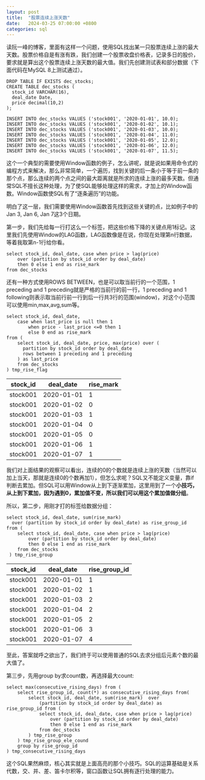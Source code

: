 ```yaml
---
layout: post
title:  "股票连续上涨天数"
date:   2024-03-25 07:00:00 +0800
categories: sql
---
```


读阮一峰的博客，里面有这样一个问题，使用SQL找出某一只股票连续上涨的最大天数。股票价格自是有涨有跌，我们创建一个股票收盘价格表，记录多日的股价，要求就是算出这个股票连续上涨天数的最大值。我们先创建测试表和部分数据（下面代码在MySQL 8上测试通过）。

```
DROP TABLE IF EXISTS dec_stocks;
CREATE TABLE dec_stocks (
  stock_id VARCHAR(16),
  deal_date Date, 
  price decimal(10,2)
);

INSERT INTO dec_stocks VALUES ('stock001', '2020-01-01', 10.0);
INSERT INTO dec_stocks VALUES ('stock001', '2020-01-02', 10.1);
INSERT INTO dec_stocks VALUES ('stock001', '2020-01-03', 10.0);
INSERT INTO dec_stocks VALUES ('stock001', '2020-01-04', 11.0);
INSERT INTO dec_stocks VALUES ('stock001', '2020-01-05', 12.0);
INSERT INTO dec_stocks VALUES ('stock001', '2020-01-06', 12.0);
INSERT INTO dec_stocks VALUES ('stock001', '2020-01-07', 11.5); 
```

这个一个典型的需要使用Window函数的例子，怎么讲呢，就是说如果用命令式的编程方式来解决，那么非常简单，一个遍历，找到关键的后一条小于等于前一条的那个点，那么连续的两个点之间的最大距离就是所求的连续上涨的最多天数。但通常SQL不擅长这种处理，为了使SQL能够处理这样的需求，才加上的Window函数。Window函数使SQL有了“逐条遍历”的功能。

明白了这一层，我们需要使用Window函数首先找到这些关键的点，比如例子中的Jan 3, Jan 6, Jan 7这3个日期。

第一步，我们先给每一行打这么一个标签，把这些价格下降的关键点用1标记。这里我们先使用Window的LAG函数，LAG函数像是在说，你现在处理第n行数据，等着我取第n-1行给你看。

```
select stock_id, deal_date, case when price > lag(price) 
	over (partition by stock_id order by deal_date)
	then 0 else 1 end as rise_mark
from dec_stocks
```

还有一种方式使用ROWS BETWEEN，也是可以取当前行的一个范围，1 preceding and 1 preceding就是严格的当前行的前一行，1 preceding and 1 following则表示取当前行前一行到后一行共3行的范围(window)，对这个小范围可以使用min,max,avg,sum等。

```
select stock_id, deal_date, 
	case when last_price is null then 1 
		when price - last_price <=0 then 1 
		else 0 end as rise_mark 
from (
	select stock_id, deal_date, price, max(price) over (
	  partition by stock_id order by deal_date
	  rows between 1 preceding and 1 preceding
	) as last_price
	from dec_stocks 
) tmp_rise_flag
```


| stock_id | deal_date | rise_mark |
| ---- | ---- | ---- |
| stock001 |2020-01-01 | 1 |
| stock001 |2020-01-02 | 0 |
| stock001 |2020-01-03 | 1 |
| stock001 |2020-01-04 | 0 |
| stock001 |2020-01-05 | 0 |
| stock001 |2020-01-06 | 1 |
| stock001 |2020-01-07 | 1 |

我们对上面结果的观察可以看出，连续的0的个数就是连续上涨的天数（当然可以加上当天，那就是连续0的个数再加1），但怎么求呢？SQL又不能定义变量，靠if判断去累加。但SQL可以用Window从上到下逐渐累加，这里用到了一个**小技巧，从上到下累加，因为遇到0，累加值不变，所以我们可以用这个累加值做分组**。

所以，第二步，用刚才打的标签给数据分组：
```
select stock_id, deal_date, sum(rise_mark) 
  over (partition by stock_id order by deal_date) as rise_group_id from (
	select stock_id, deal_date, case when price > lag(price) 
		over (partition by stock_id order by deal_date)
		then 0 else 1 end as rise_mark
	from dec_stocks
 ) tmp_rise_group 
```

| stock_id | deal_date | rise_group_id |
| ---- | ---- | ---- |
| stock001 |2020-01-01 | 1 |
| stock001 |2020-01-02 | 1 |
| stock001 |2020-01-03 | 2 |
| stock001 |2020-01-04 | 2 |
| stock001 |2020-01-05 | 2 |
| stock001 |2020-01-06 | 3 |
| stock001 |2020-01-07 | 4 |

至此，答案就呼之欲出了，我们终于可以使用普通的SQL去求分组后元素个数的最大值了。

第三步，先用group by求count数，再选择最大count:

```
select max(consecutive_rising_days) from (
	select rise_group_id, count(*) as consecutive_rising_days from( 
		select stock_id, deal_date, sum(rise_mark)  over 
			(partition by stock_id order by deal_date) as rise_group_id from (
			select stock_id, deal_date, case when price > lag(price) 
				over (partition by stock_id order by deal_date)
				then 0 else 1 end as rise_mark
			from dec_stocks
		) tmp_rise_group 
	) tmp_rise_group_ele_cound	
	group by rise_group_id
) tmp_consecutive_rising_days
```

这个SQL果然麻烦，核心其实就是上面高亮的那个小技巧。SQL的运算基础是关系代数，交、并、差、笛卡尔积等，窗口函数让SQL拥有逐行处理的能力。
